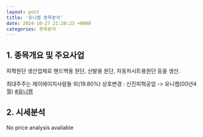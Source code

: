 ```yaml
---
layout: post
title: '유니켐 종목분석'
date: 2024-10-27 21:20:23 +0900
categories: 종목분석
---
```


## 1. 종목개요 및 주요사업

피혁원단 생산업체로 핸드백용 원단, 신발용 원단, 자동차시트용원단 등을 생산. 

최대주주는 제이에이치사람들 외(19.80%) 상호변경 : 신진피혁공업 -> 유니켐(00년4월)
[#유니켐](#)

## 2. 시세분석

No price analysis available
